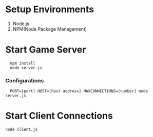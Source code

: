 # Setup Environments
1. Node.js
2. NPM(Node Package Management)

# Start Game Server
```
  npm install
  node server.js
```
### Configurations
  ```
    PORT=[port] HOST=[host address] MAXCONNECTIONS=[number] node server.js
  ```

# Start Client Connections
```
node client.js
```


